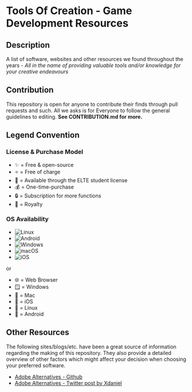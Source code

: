 # Tools Of Creation - Game Development Resources
## Description
A list of software, websites and other resources we found throughout the years - *All in the name of providing valuable tools and/or knowledge for your creative endeavours* 

## Contribution
This repository is open for anyone to contribute their finds through pull requests and such. All we asks is for Everyone to follow the general guidelines to editing. **See CONTRIBUTION.md for more.** 

## Legend Convention

### License & Purchase Model
- ✨ = Free & open-source 
- ⭐ = Free of charge
- 🎒 = Available through the ELTE student license
- 💰 = One-time-purchase
- 🔒 = Subscription for more functions
- 👑 = Royalty

### OS Availability
- ![Linux](https://img.shields.io/badge/Linux-FCC624?style=for-the-badge&logo=linux&logoColor=black)
- ![Android](https://img.shields.io/badge/Android-3DDC84?style=for-the-badge&logo=android&logoColor=white)
- ![Windows](https://img.shields.io/badge/Windows-0078D6?style=for-the-badge&logo=windows&logoColor=white)
- ![macOS](https://img.shields.io/badge/mac%20os-000000?style=for-the-badge&logo=macos&logoColor=F0F0F0)
- ![iOS](https://img.shields.io/badge/iOS-000000?style=for-the-badge&logo=ios&logoColor=white)

or

- 🌐 = Web Browser
- 🪟 = Windows
- 🍎 = Mac
- 📱 = iOS
- 🐧 = Linux
- 🤖 = Android


## Other Resources

The following sites/blogs/etc. have been a great source of information regarding the making of this repository. They also provide a detailed overview of other factors which might affect your decision when choosing your preferred software.

- [Adobe Alternatives - Github](https://github.com/KenneyNL/Adobe-Alternatives)
- [Adobe Alternatives - Twitter post by Xdaniel](https://x.com/XdanielArt/status/1434611199140896772?lang=en)
